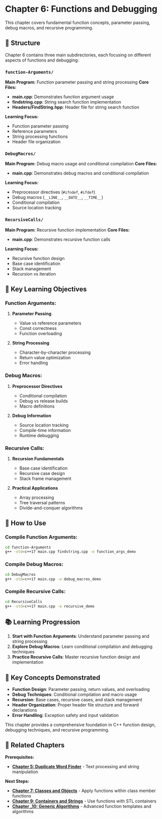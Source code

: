 # Chapter 6: Functions and Debugging

This chapter covers fundamental function concepts, parameter passing, debug macros, and recursive programming.

## 📁 Structure

Chapter 6 contains three main subdirectories, each focusing on different aspects of functions and debugging:

### `function-Arguments/`
**Main Program:** Function parameter passing and string processing
**Core Files:**
- **main.cpp**: Demonstrates function argument usage
- **findstring.cpp**: String search function implementation
- **Headers/FindString.hpp**: Header file for string search function

**Learning Focus:**
- Function parameter passing
- Reference parameters
- String processing functions
- Header file organization

### `DebugMacros/`
**Main Program:** Debug macro usage and conditional compilation
**Core Files:**
- **main.cpp**: Demonstrates debug macros and conditional compilation

**Learning Focus:**
- Preprocessor directives (`#ifndef`, `#ifdef`)
- Debug macros (`__LINE__`, `__DATE__`, `__TIME__`)
- Conditional compilation
- Source location tracking

### `RecursiveCalls/`
**Main Program:** Recursive function implementation
**Core Files:**
- **main.cpp**: Demonstrates recursive function calls

**Learning Focus:**
- Recursive function design
- Base case identification
- Stack management
- Recursion vs iteration

## 🎯 Key Learning Objectives

### Function Arguments:
1. **Parameter Passing**
   - Value vs reference parameters
   - Const correctness
   - Function overloading

2. **String Processing**
   - Character-by-character processing
   - Return value optimization
   - Error handling

### Debug Macros:
1. **Preprocessor Directives**
   - Conditional compilation
   - Debug vs release builds
   - Macro definitions

2. **Debug Information**
   - Source location tracking
   - Compile-time information
   - Runtime debugging

### Recursive Calls:
1. **Recursion Fundamentals**
   - Base case identification
   - Recursive case design
   - Stack frame management

2. **Practical Applications**
   - Array processing
   - Tree traversal patterns
   - Divide-and-conquer algorithms

## 🚀 How to Use

### Compile Function Arguments:
```bash
cd function-Arguments
g++ -std=c++17 main.cpp findstring.cpp -o function_args_demo
```

### Compile Debug Macros:
```bash
cd DebugMacros
g++ -std=c++17 main.cpp -o debug_macros_demo
```

### Compile Recursive Calls:
```bash
cd RecursiveCalls
g++ -std=c++17 main.cpp -o recursive_demo
```

## 📚 Learning Progression

1. **Start with Function Arguments**: Understand parameter passing and string processing
2. **Explore Debug Macros**: Learn conditional compilation and debugging techniques
3. **Practice Recursive Calls**: Master recursive function design and implementation

## 🔧 Key Concepts Demonstrated

- **Function Design**: Parameter passing, return values, and overloading
- **Debug Techniques**: Conditional compilation and macro usage
- **Recursion**: Base cases, recursive cases, and stack management
- **Header Organization**: Proper header file structure and forward declarations
- **Error Handling**: Exception safety and input validation

This chapter provides a comprehensive foundation in C++ function design, debugging techniques, and recursive programming.

## 🔗 Related Chapters

**Prerequisites:**
- **[Chapter 5: Duplicate Word Finder](../5-duplicate-word-finder/README.md)** - Text processing and string manipulation

**Next Steps:**
- **[Chapter 7: Classes and Objects](../7-classes-and-objects/README.md)** - Apply functions within class member functions
- **[Chapter 9: Containers and Strings](../9-containers-and-strings/README.md)** - Use functions with STL containers
- **[Chapter _10: Generic Algorithms](../_10_generic_algorithms/)** - Advanced function templates and algorithms 